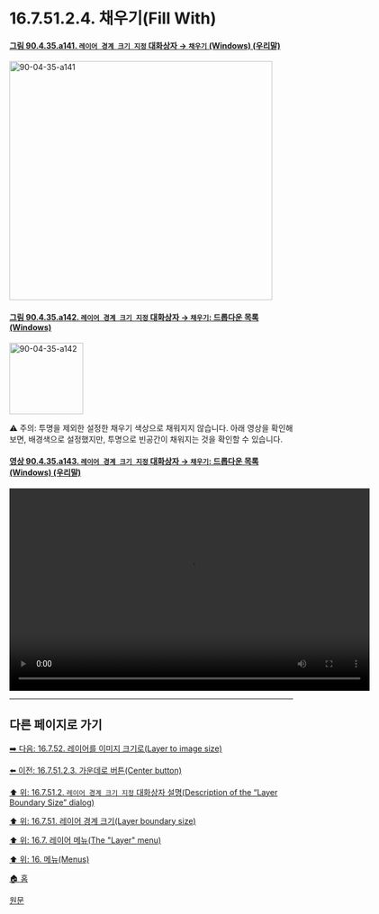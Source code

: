 # 16.7.51.2.4. 채우기(Fill With)

<a id="90-04-35-a141"></a>

#### [그림 90.4.35.a141. `레이어 경계 크기 지정` 대화상자 → `채우기` (Windows) (우리말)](./90-04-0035-set_layer_boundary_size.md#90-04-35-a141)
<img width="467" height="425" alt="90-04-35-a141" src="https://github.com/user-attachments/assets/8d0a9e92-732e-4cf5-a56d-88002146d6e7" />

<a id="90-04-35-a142"></a>

#### [그림 90.4.35.a142. `레이어 경계 크기 지정` 대화상자 → `채우기`: 드롭다운 목록 (Windows)](./90-04-0035-set_layer_boundary_size.md#90-04-35-a142)
<img width="131" height="127" alt="90-04-35-a142" src="https://github.com/user-attachments/assets/9abb909b-aeeb-4d4b-a279-e087153a1659" />

<a comment="TODO 이슈: 투명을 제외한 설정한 채우기 색상으로 채워지지 않습니다."></a>

⚠️ 주의: 투명을 제외한 설정한 채우기 색상으로 채워지지 않습니다. 아래 영상을 확인해보면, 배경색으로 설정했지만, 투명으로 빈공간이 채워지는 것을 확인할 수 있습니다.

<a id="90-04-35-a143"></a>

#### [영상 90.4.35.a143. `레이어 경계 크기 지정` 대화상자 → `채우기`: 드롭다운 목록 (Windows) (우리말)](./90-04-0035-set_layer_boundary_size.md#90-04-35-a143)
<video controls="controls" width="640" height="360" src="https://github.com/user-attachments/assets/7ec8985f-f23f-4a53-bcba-6373bef30aa9"></video>

***

## 다른 페이지로 가기

[➡️ 다음: 16.7.52. 레이어를 이미지 크기로(Layer to image size)](./16-07-52-layer_to_image_size.md)

[⬅️ 이전: 16.7.51.2.3. 가운데로 버튼(Center button)](./16-07-51-02-03-center_button.md)

[⬆️ 위: 16.7.51.2. `레이어 경계 크기 지정` 대화상자 설명(Description of the “Layer Boundary Size” dialog)](./16-07-51-02-00-description_of_the_layer_boundary_size_dialog.md)

[⬆️ 위: 16.7.51. 레이어 경계 크기(Layer boundary size)](./16-07-51-00-layer_boundary_size.md)

[⬆️ 위: 16.7. 레이어 메뉴(The "Layer" menu)](./16-07-00-the-layer-menu.md)

[⬆️ 위: 16. 메뉴(Menus)](./16-00-menus.md)

[🏠 홈](./00-home.md)

[원문](https://docs.gimp.org/2.10/ko/gimp-layer-resize.html#idm30250)